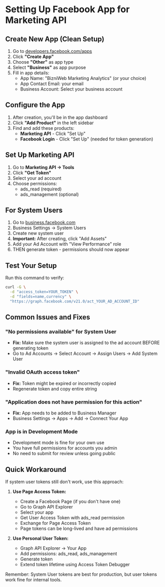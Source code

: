 # Setting Up Facebook App for Marketing API

## Create New App (Clean Setup)

1. Go to [developers.facebook.com/apps](https://developers.facebook.com/apps)
2. Click **"Create App"**
3. Choose **"Other"** as app type
4. Select **"Business"** as app purpose
5. Fill in app details:
   - App Name: "BizniWeb Marketing Analytics" (or your choice)
   - App Contact Email: your email
   - Business Account: Select your business account

## Configure the App

1. After creation, you'll be in the app dashboard
2. Click **"Add Product"** in the left sidebar
3. Find and add these products:
   - **Marketing API** - Click "Set Up"
   - **Facebook Login** - Click "Set Up" (needed for token generation)

## Set Up Marketing API

1. Go to **Marketing API → Tools**
2. Click **"Get Token"**
3. Select your ad account
4. Choose permissions:
   - ads_read (required)
   - ads_management (optional)

## For System Users

1. Go to [business.facebook.com](https://business.facebook.com)
2. Business Settings → System Users
3. Create new system user
4. **Important:** After creating, click "Add Assets"
5. Add your Ad Account with "View Performance" role
6. THEN generate token - permissions should now appear

## Test Your Setup

Run this command to verify:
```bash
curl -G \
  -d "access_token=YOUR_TOKEN" \
  -d "fields=name,currency" \
  "https://graph.facebook.com/v21.0/act_YOUR_AD_ACCOUNT_ID"
```

## Common Issues and Fixes

### "No permissions available" for System User
- **Fix:** Make sure the system user is assigned to the ad account BEFORE generating token
- Go to Ad Accounts → Select Account → Assign Users → Add System User

### "Invalid OAuth access token"
- **Fix:** Token might be expired or incorrectly copied
- Regenerate token and copy entire string

### "Application does not have permission for this action"
- **Fix:** App needs to be added to Business Manager
- Business Settings → Apps → Add → Connect Your App

### App is in Development Mode
- Development mode is fine for your own use
- You have full permissions for accounts you admin
- No need to submit for review unless going public

## Quick Workaround

If system user tokens still don't work, use this approach:

1. **Use Page Access Token:**
   - Create a Facebook Page (if you don't have one)
   - Go to Graph API Explorer
   - Select your app
   - Get User Access Token with ads_read permission
   - Exchange for Page Access Token
   - Page tokens can be long-lived and have ad permissions

2. **Use Personal User Token:**
   - Graph API Explorer → Your App
   - Add permissions: ads_read, ads_management
   - Generate token
   - Extend token lifetime using Access Token Debugger

Remember: System User tokens are best for production, but user tokens work fine for internal tools.